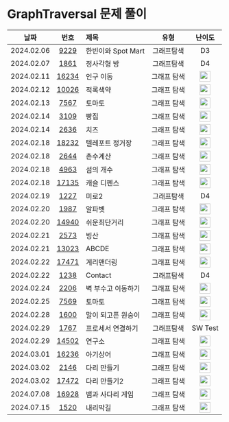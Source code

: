# GraphTraversal 문제 풀이

|     날짜     |                                                  번호                                                   | 제목                                 |       유형       |                                           난이도                                           |
|:----------:|:-----------------------------------------------------------------------------------------------------:|:-----------------------------------| :--------------: |:---------------------------------------------------------------------------------------:|
| 2024.02.06 | [9229](https://swexpertacademy.com/main/code/problem/problemDetail.do?contestProbId=AW8Wj7cqbY0DFAXN) | 한빈이와 Spot Mart       		            |       그래프탐색        |                                           D3                                            |
| 2024.02.07 | [1861](https://swexpertacademy.com/main/code/problem/problemDetail.do?contestProbId=AV5LtJYKDzsDFAXc) | 정사각형 방 				   	                    |       그래프탐색        |                                           D4                                            |
| 2024.02.11 |                            [16234](https://www.acmicpc.net/problem/16234)                             | 인구 이동                              |   그래프 탐색  |   <img height="25px" width="25px" src="https://static.solved.ac/tier_small/12.svg"/>    |
| 2024.02.12 |                            [10026](https://www.acmicpc.net/problem/10026)                             | 적록색약                               |   그래프 탐색  |   <img height="25px" width="25px" src="https://static.solved.ac/tier_small/11.svg"/>    |
| 2024.02.13 |                             [7567](https://www.acmicpc.net/problem/7567)                              | 토마토                              	 |   그래프 탐색  |   <img height="25px" width="25px" src="https://static.solved.ac/tier_small/11.svg"/>    |
| 2024.02.14 |                             [3109](https://www.acmicpc.net/problem/3109)                              | 빵집	                                |   그래프 탐색  |   <img height="25px" width="25px" src="https://static.solved.ac/tier_small/14.svg"/>    |
| 2024.02.14 |                             [2636](https://www.acmicpc.net/problem/2636)                              | 치즈	                                |   그래프 탐색  |   <img height="25px" width="25px" src="https://static.solved.ac/tier_small/12.svg"/>    |
| 2024.02.18 |                            [18232](https://www.acmicpc.net/problem/18232)                             | 텔레포트 정거장	                          |   그래프 탐색  |    <img height="25px" width="25px" src="https://static.solved.ac/tier_small/9.svg"/>    |
| 2024.02.18 |                             [2644](https://www.acmicpc.net/problem/2644)                              | 촌수계산		                             |   그래프 탐색  |    <img height="25px" width="25px" src="https://static.solved.ac/tier_small/9.svg"/>    |
| 2024.02.18 |                             [4963](https://www.acmicpc.net/problem/4963)                              | 섬의 개수		                            |   그래프 탐색  |    <img height="25px" width="25px" src="https://static.solved.ac/tier_small/9.svg"/>    |
| 2024.02.18 |                            [17135](https://www.acmicpc.net/problem/17135)                             | 캐슬 디펜스		                           |   그래프 탐색  |   <img height="25px" width="25px" src="https://static.solved.ac/tier_small/13.svg"/>    |
| 2024.02.19 | [1227](https://swexpertacademy.com/main/code/problem/problemDetail.do?contestProbId=AV14wL9KAGkCFAYD) | 미로2 				   	   		                  |       그래프탐색        |                                           D4                                            |
| 2024.02.20 |                             [1987](https://www.acmicpc.net/problem/1987)                              | 알파벳			                             |   그래프 탐색  |   <img height="25px" width="25px" src="https://static.solved.ac/tier_small/12.svg"/>    |
| 2024.02.20 |                            [14940](https://www.acmicpc.net/problem/14940)                             | 쉬운최단거리		                           |   그래프 탐색  |   <img height="25px" width="25px" src="https://static.solved.ac/tier_small/10.svg"/>    |
| 2024.02.21 |                             [2573](https://www.acmicpc.net/problem/2573)	                             | 빙산				                             |   그래프 탐색  |   <img height="25px" width="25px" src="https://static.solved.ac/tier_small/12.svg"/>    |
| 2024.02.21 |                            [13023](https://www.acmicpc.net/problem/13023)                             | ABCDE			                           |   그래프 탐색  |   <img height="25px" width="25px" src="https://static.solved.ac/tier_small/11.svg"/>    |
| 2024.02.22 |                            [17471](https://www.acmicpc.net/problem/17471)                             | 게리맨더링			                           |   그래프 탐색  |   <img height="25px" width="25px" src="https://static.solved.ac/tier_small/12.svg"/>    |
| 2024.02.22 | [1238](https://swexpertacademy.com/main/code/problem/problemDetail.do?contestProbId=AV15B1cKAKwCFAYD) | Contact					   	   		              |       그래프탐색        |                                           D4                                            |
| 2024.02.24 |                             [2206](https://www.acmicpc.net/problem/2206)                              | 벽 부수고 이동하기			                      |   그래프 탐색  |   <img height="25px" width="25px" src="https://static.solved.ac/tier_small/13.svg"/>    |
| 2024.02.25 |                             [7569](https://www.acmicpc.net/problem/7569)                              | 토마토			                             |   그래프 탐색  |   <img height="25px" width="25px" src="https://static.solved.ac/tier_small/11.svg"/>    |
| 2024.02.28 |                             [1600](https://www.acmicpc.net/problem/1600)                              | 말이 되고픈 원숭이			                      |   그래프 탐색  |   <img height="25px" width="25px" src="https://static.solved.ac/tier_small/13.svg"/>    |
| 2024.02.29 | [1767](https://swexpertacademy.com/main/code/problem/problemDetail.do?contestProbId=AV4suNtaXFEDFAUf) | 프로세서 연결하기					   	   		            |       그래프탐색        |                                         SW Test                                         |
| 2024.02.29 |                            [14502](https://www.acmicpc.net/problem/14502)                             | 연구소			                             |   그래프 탐색  |   <img height="25px" width="25px" src="https://static.solved.ac/tier_small/12.svg"/>    |
| 2024.03.01 |                            [16236](https://www.acmicpc.net/problem/16236)                             | 아기상어			                            |   그래프 탐색  |   <img height="25px" width="25px" src="https://static.solved.ac/tier_small/13.svg"/>    |
| 2024.03.02 |                             [2146](https://www.acmicpc.net/problem/2146)                              | 다리 만들기			                          |   그래프 탐색  |   <img height="25px" width="25px" src="https://static.solved.ac/tier_small/13.svg"/>    |
| 2024.03.02 |                            [17472](https://www.acmicpc.net/problem/17472)                             | 다리 만들기2			                         |   그래프 탐색  |   <img height="25px" width="25px" src="https://static.solved.ac/tier_small/15.svg"/>    |
| 2024.07.08 |                            [16928](https://www.acmicpc.net/problem/16928)                             | 뱀과 사다리 게임			                       |   그래프 탐색  | <img height="25px" width="25px" src="https://static.solved.ac/tier_small/11.svg"/><br/> |
| 2024.07.15 |                             [1520](https://www.acmicpc.net/problem/1520)                             | 내리막길			                            |   그래프 탐색  | <img height="25px" width="25px" src="https://static.solved.ac/tier_small/13.svg"/><br/> |

